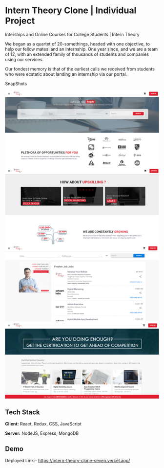# Intern Theory Clone  | Individual Project

Interships and Online Courses for College Students | Intern Theory

We began as a quartet of 20-somethings, headed with one objective, to help our fellow mates land an internship. One year since, and we are a team of 12, with an extended family of thousands of students and companies using our services.

Our fondest memory is that of the earliest calls we received from students who were ecstatic about landing an internship via our portal.


SnapShots

![Photo](https://github.com/roshanarikar/InternTheory-Clone/blob/main/src/Components/images/Readme/S1.png?raw=true)
![Photo](https://github.com/roshanarikar/InternTheory-Clone/blob/main/src/Components/images/Readme/S2.png?raw=true)
![Photo](https://github.com/roshanarikar/InternTheory-Clone/blob/main/src/Components/images/Readme/S3.png?raw=true)
![Photo](https://github.com/roshanarikar/InternTheory-Clone/blob/main/src/Components/images/Readme/S4.png?raw=true)



## Tech Stack

**Client:**  React, Redux, CSS, JavaScript

**Server:** NodeJS, Express, MongoDB


## Demo
  
Deployed Link:-   https://intern-theory-clone-seven.vercel.app/
